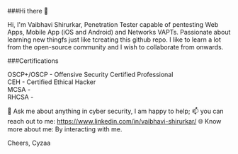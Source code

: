 ###Hi there 👋

Hi, I'm Vaibhavi Shirurkar, Penetration Tester capable of pentesting Web Apps, Mobile App (iOS and Android) and Networks VAPTs. Passionate about learning new thingfs just like tcreating this github repo.
I like to learn a lot from the open-source community and I wish to collaborate from onwards. </br>

###Certifications

OSCP+/OSCP - Offensive Security Certified Professional</br>
CEH - Certified Ethical Hacker</br>
MCSA - </br>
RHCSA - </br>

💬 Ask me about anything in cyber security, I am happy to help;
📫 you can reach out to me: https://www.linkedin.com/in/vaibhavi-shirurkar/
🌐 Know more about me: By interacting with me.

Cheers,
Cyzaa
